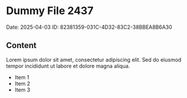 # Dummy File 2437

Date: 2025-04-03
ID: 82381359-031C-4D32-83C2-38BBEA8B6A30

## Content

Lorem ipsum dolor sit amet, consectetur adipiscing elit.
Sed do eiusmod tempor incididunt ut labore et dolore magna aliqua.

* Item 1
* Item 2
* Item 3

